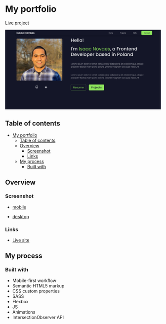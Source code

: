 # My portfolio

[Live project](https://isaac-novaes-portfolio.netlify.app/)

![Project preview](./assets/preview.png)

## Table of contents

- [My portfolio](#my-portfolio)
  - [Table of contents](#table-of-contents)
  - [Overview](#overview)
    - [Screenshot](#screenshot)
    - [Links](#links)
  - [My process](#my-process)
    - [Built with](#built-with)

## Overview

### Screenshot

- [mobile](./assets/mobile.png)

- [desktop](./assets/desktop.png)

### Links

- [Live site](https://isaac-novaes-portfolio.netlify.app/)

## My process

### Built with

- Mobile-first workflow
- Semantic HTML5 markup
- CSS custom properties
- SASS
- Flexbox
- JS
- Animations
- IntersectionObserver API


